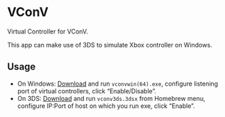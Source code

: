 # VConV
Virtual Controller for VConV.

This app can make use of 3DS to simulate Xbox controller on Windows.

## Usage
* On Windows: [Download](https://github.com/lxfly2000/VConV/releases) and run `vconvwin(64).exe`, configure listening port of virtual controllers, click “Enable/Disable”.
* On 3DS: [Download](https://github.com/lxfly2000/VConV/releases) and run `vconv3ds.3dsx` from Homebrew menu, configure IP:Port of host on which you run exe, click “Enable”.
